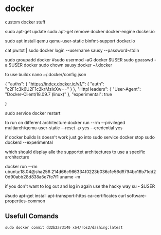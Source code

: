 # docker
custom docker stuff


sudo apt-get update
sudo apt-get remove docker docker-engine docker.io

sudo apt install qemu qemu-user-static binfmt-support docker.io

cat pw.txt | sudo docker login --username sausy --password-stdin

sudo groupadd docker
#sudo usermod -aG docker $USER
sudo gpasswd -a $USER docker
sudo chown sausy:docker ~/.docker


to use buildx
nano ~/.docker/config.json

{
        "auths": {
                "https://index.docker.io/v1/": {
                        "auth": "c2F1c3k6U2F1c2krMzIxXw=="
                }
        },
        "HttpHeaders": {
                "User-Agent": "Docker-Client/18.09.7 (linux)"
        },
        "experimental": true

}



sudo service docker restart

to run on different architecture
docker run --rm --privileged multiarch/qemu-user-static --reset -p yes --credential yes

if
docker buildx ls
doesn't work just go into
sudo service docker stop
sudo dockerd --experimental

which should display alle the supportet architectures
to use a specific architecture

docker run --rm ubuntu:18.04@sha256:214d66c966334f0223b036c1e56d9794bc18b71dd20d90abb28d838a5e7fe7f1 uname -m

if you don't want to log out and log in again use the hacky way
su - $USER

#sudo apt-get install apt-transport-https ca-certificates curl software-properties-common


## Usefull Comands
```
sudo docker commit d32b2a73140 x64/ros2/dashing:latest
```
